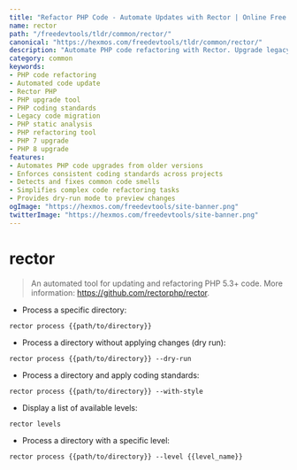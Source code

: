```yaml
---
title: "Refactor PHP Code - Automate Updates with Rector | Online Free DevTools by Hexmos"
name: rector
path: "/freedevtools/tldr/common/rector/"
canonical: "https://hexmos.com/freedevtools/tldr/common/rector/"
description: "Automate PHP code refactoring with Rector. Upgrade legacy PHP applications, enforce coding standards, and improve code quality effortlessly. Free online tool, no registration required."
category: common
keywords:
- PHP code refactoring
- Automated code update
- Rector PHP
- PHP upgrade tool
- PHP coding standards
- Legacy code migration
- PHP static analysis
- PHP refactoring tool
- PHP 7 upgrade
- PHP 8 upgrade
features:
- Automates PHP code upgrades from older versions
- Enforces consistent coding standards across projects
- Detects and fixes common code smells
- Simplifies complex code refactoring tasks
- Provides dry-run mode to preview changes
ogImage: "https://hexmos.com/freedevtools/site-banner.png"
twitterImage: "https://hexmos.com/freedevtools/site-banner.png"
---
```


# rector

> An automated tool for updating and refactoring PHP 5.3+ code.
> More information: <https://github.com/rectorphp/rector>.

- Process a specific directory:

`rector process {{path/to/directory}}`

- Process a directory without applying changes (dry run):

`rector process {{path/to/directory}} --dry-run`

- Process a directory and apply coding standards:

`rector process {{path/to/directory}} --with-style`

- Display a list of available levels:

`rector levels`

- Process a directory with a specific level:

`rector process {{path/to/directory}} --level {{level_name}}`
